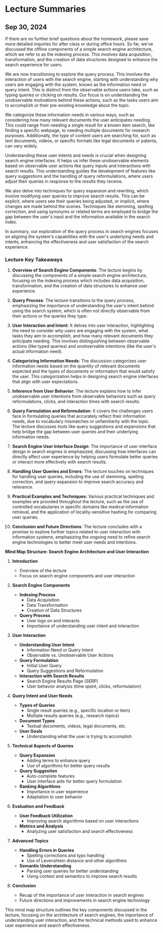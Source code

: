 # Lecture Summaries

## Sep 30, 2024

If there are no further brief questions about the homework, please save more detailed inquiries for after class or during office hours. 
So far, we've discussed the offline components of a simple search engine architecture, which we refer to as the indexing process. 
This involves data acquisition, transformation, and the creation of data structures designed to enhance the search experience for users.

We are now transitioning to explore the query process. This involves the interaction of users with the search engine, starting with 
understanding why users are engaging with the system, known as the information need or query intent. This is distinct from the observable 
actions users take, such as typing queries or clicking on results. Our focus is on understanding the unobservable motivations behind these 
actions, such as the tasks users aim to accomplish or their pre-existing knowledge about the topic.

We categorize these information needs in various ways, such as considering how many relevant documents the user anticipates needing. This 
could range from needing a single result for a known item search, like finding a specific webpage, to needing multiple documents for 
research purposes. Additionally, the type of content users are searching for, such as text documents, videos, or specific formats like 
legal documents or patents, can vary widely.

Understanding these user intents and needs is crucial when designing search engine interfaces. It helps us infer these unobservable 
elements based on observable user actions like query inputs and interactions with search results. This understanding guides the development 
of features like query suggestions and the handling of query reformulations, where users adjust their queries in response to the results 
they receive.

We also delve into techniques for query expansion and rewriting, which involve modifying user queries to improve search results. This 
can be explicit, where users see their queries being adjusted, or implicit, where changes are made behind the scenes. Techniques like 
stemming, spelling correction, and using synonyms or related terms are employed to bridge the gap between the user's input and the 
information available in the search index.

In summary, our exploration of the query process in search engines focuses on aligning the system's capabilities with the user's 
underlying needs and intents, enhancing the effectiveness and user satisfaction of the search experience.

### Lecture Key Takeaways
1. **Overview of Search Engine Components**: The lecture begins by discussing the components of a simple search engine architecture, focusing on the indexing process which includes data acquisition, transformation, and the creation of data structures to enhance user experience.

2. **Query Process**: The lecture transitions to the query process, emphasizing the importance of understanding the user's intent behind using the search system, which is often not directly observable from their actions or the queries they type.

3. **User Interaction and Intent**: It delves into user interaction, highlighting the need to consider why users are engaging with the system, what tasks they aim to accomplish, and how many relevant documents they anticipate needing. This involves distinguishing between observable actions (like typed queries) and unobservable intentions (like the user's actual information need).

4. **Categorizing Information Needs**: The discussion categorizes user information needs based on the quantity of relevant documents expected and the types of documents or information that would satisfy the user. This categorization helps in designing search engine interfaces that align with user expectations.

5. **Inference from User Behavior**: The lecture explains how to infer unobservable user intentions from observable behaviors such as query reformulations, clicks, and interaction times with search results.

6. **Query Formulation and Reformulation**: It covers the challenges users face in formulating queries that accurately reflect their information needs, due to vocabulary mismatches or unfamiliarity with the topic. The lecture discusses tools like query suggestions and expansions that help bridge the gap between user queries and their underlying information needs.

7. **Search Engine User Interface Design**: The importance of user interface design in search engines is emphasized, discussing how interfaces can directly affect user experience by helping users formulate better queries or interact more effectively with search results.

8. **Handling User Queries and Errors**: The lecture touches on techniques for handling user queries, including the use of stemming, spelling correction, and query expansion to improve search accuracy and relevance.

9. **Practical Examples and Techniques**: Various practical techniques and examples are provided throughout the lecture, such as the use of controlled vocabularies in specific domains like medical information retrieval, and the application of locality-sensitive hashing for comparing user queries.

10. **Conclusion and Future Directions**: The lecture concludes with a promise to explore further topics related to user interaction with information systems, emphasizing the ongoing need to refine search engine technologies to better meet user needs and intentions.


**Mind Map Structure: Search Engine Architecture and User Interaction**

1. **Introduction**
   - Overview of the lecture
   - Focus on search engine components and user interaction

2. **Search Engine Components**
   - **Indexing Process**
     - Data Acquisition
     - Data Transformation
     - Creation of Data Structures
   - **Query Process**
     - User logs on and interacts
     - Importance of understanding user intent and interaction

3. **User Interaction**
   - **Understanding User Intent**
     - Information Need or Query Intent
     - Observable vs. Unobservable User Actions
   - **Query Formulation**
     - Initial User Query
     - Query Suggestions and Reformulation
   - **Interaction with Search Results**
     - Search Engine Results Page (SERP)
     - User behavior analysis (time spent, clicks, reformulation)

4. **Query Intent and User Needs**
   - **Types of Queries**
     - Single result queries (e.g., specific location or item)
     - Multiple results queries (e.g., research topics)
   - **Document Types**
     - Textual documents, videos, legal documents, etc.
   - **User Goals**
     - Understanding what the user is trying to accomplish

5. **Technical Aspects of Queries**
   - **Query Expansion**
     - Adding terms to enhance query
     - Use of algorithms for better query results
   - **Query Suggestion**
     - Auto-complete features
     - User interface aids for better query formulation
   - **Ranking Algorithms**
     - Importance in user experience
     - Adaptation to user behavior

6. **Evaluation and Feedback**
   - **User Feedback Utilization**
     - Improving search algorithms based on user interactions
   - **Metrics and Analysis**
     - Analyzing user satisfaction and search effectiveness

7. **Advanced Topics**
   - **Handling Errors in Queries**
     - Spelling corrections and typo handling
     - Use of Levenshtein distance and other algorithms
   - **Semantic Understanding**
     - Parsing user queries for better understanding
     - Using context and semantics to improve search results

8. **Conclusion**
   - Recap of the importance of user interaction in search engines
   - Future directions and improvements in search engine technology

This mind map structure outlines the key components discussed in the lecture, focusing on the architecture of search engines, the importance of understanding user interaction, and the technical methods used to enhance user experience and search effectiveness.
